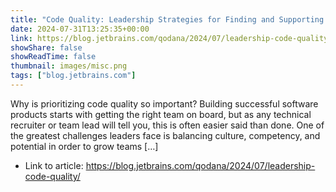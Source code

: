 ```yaml
---
title: "Code Quality: Leadership Strategies for Finding and Supporting Quality-Focused Developers"
date: 2024-07-31T13:25:35+00:00
link: https://blog.jetbrains.com/qodana/2024/07/leadership-code-quality/
showShare: false
showReadTime: false
thumbnail: images/misc.png
tags: ["blog.jetbrains.com"]
---
```

Why is prioritizing code quality so important? Building successful software products starts with getting the right team on board, but as any technical recruiter or team lead will tell you, this is often easier said than done. One of the greatest challenges leaders face is balancing culture, competency, and potential in order to grow teams […]

- Link to article: https://blog.jetbrains.com/qodana/2024/07/leadership-code-quality/